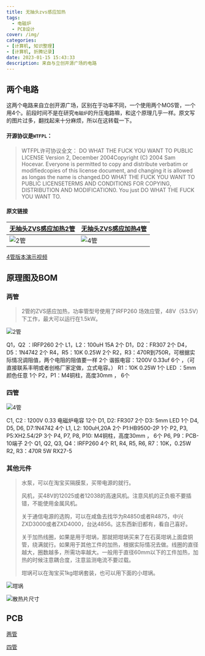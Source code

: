 ```yaml
---
title: 无抽头zvs感应加热
tags:
  - 电磁炉
  - PCB设计
cover: /img/
categories:
- [计算机, 知识整理]
- [计算机, 折腾记录]
date: 2023-01-15 15:43:33
description: 来自与立创开源广场的电路
---
```

## 两个电路
这两个电路来自立创开源广场，区别在于功率不同，一个使用两个MOS管，一个用4个。前段时间不是在研究`电磁炉`的升压电路嘛，和这个原理几乎一样。原文写的图片过多，翻找起来十分麻烦，所以在这转载一下。

#### 开源协议是`WTFPL`：
> WTFPL许可协议全文：
DO WHAT THE FUCK YOU WANT TO PUBLIC LICENSE Version 2, December 2004Copyright (C) 2004 Sam Hocevar. Everyone is permitted to copy and distribute verbatim or modifiedcopies of this license document, and changing it is allowed as longas the name is changed.DO WHAT THE FUCK YOU WANT TO PUBLIC LICENSETERMS AND CONDITIONS FOR COPYING, DISTRIBUTION AND MODIFICATION0. You just DO WHAT THE FUCK YOU WANT TO.
#### 原文链接
|[无抽头ZVS感应加热2管](https://oshwhub.com/Soviet_lynx/ZVS_IH_2MOS)|[无抽头ZVS感应加热4管](https://oshwhub.com/Soviet_lynx/ZVS_IH_4MOS)|
|---|---|
| ![2管](bDsezGxEpgbfMpKnHknjMGEE1yTeO0wyBEsdJ9hY.jpg) | ![4管](jVguS5GzsHfRpJrIeYpbb1z78IkyzdpDvxvyisaf.jpg) |

[4管版本演示视频](https://www.bilibili.com/video/BV1mX4y1u7gN)

## 原理图及BOM
### 两管

> 2管的ZVS感应加热，功率管型号使用了IRFP260 场效应管，48V（53.5V）下工作，最大可以运行在1.5kW。

![2管](wtqZ1Dcx43DrFtgx7jA72eU9LiCVK1J7cgHrtZmB.png)

Q1，Q2 ：IRFP260   2个
L1，L2：100uH 15A 2个
D1，D2：FR307        2个
D4，D5：1N4742     2个
R4，R5：10K 0.25W 2个
R2，R3：470R到750R，可根据实际情况调阻值，两个电阻的阻值要一样  2个
谐振电容：1200V 0.33uf 6个 ，（可直接联系丰明或者创格厂家定做，立式电容。）
R1：10K 0.25W  1个
LED ：5mm  颜色任意 1个
P2，P1：M4铜柱，高度30mm ， 6个

### 四管
![4管](x2azPc11vUShhwYlsvT5E2dJdlmoQ41MLQUG9xkM.png)

C1, C2 : 1200V 0.33 电磁炉电容 12个
D1, D2: FR307 2个
D3: 5mm LED 1个
D4, D5, D6, D7:1N4742 4个
L1, L2: 100uH,20A 2个
P1:HB9500-2P 1个
P2, P3, P5:XH2.54/2P 3个
P4, P7, P8, P10: M4铜柱，高度30mm ， 6个
P6, P9：PCB-10端子 2个
Q1, Q2, Q3, Q4：IRFP260 4个
R1, R4, R5, R6, R7：10K，0.25W
R2, R3：470R 5W RX27-5

### 其他元件

> 水泵，可以在淘宝买隔膜泵，买带电源的就行。
> 
> 风机，买48V的12025或者12038的高速风机。注意风机的正负极不要插错，不能使用金属风机。
>
> 关于通信电源的选购，可以在咸鱼去找华为R4850或者R4875，中兴ZXD3000或者ZXD4000，台达4856。这东西新旧都有，看自己喜好。
>
> 关于加热线圈，如果是用于坩埚，那就把坩埚买来了在石英坩埚上面盘铜管，绕满就行。如果用于其他工件的加热，根据实际情况去做。线圈的直径越大，圈数越多，所需功率越大。一般用于直径60mm以下的工件加热，加热的时候注意耦合度，注意监测电流不要过载。
>
> 坩埚可以在淘宝买1kg坩埚套装，也可以用下面的小坩埚。

![坩埚](PFyejGpA1QPrCeGvYZDhj5dvLOKCiq5ttLzTdasK.jpg)

![散热片尺寸](ikEJdLdoSprsMhK5HF8YuVpQlf5mlbOccPjTIG5Q.png)

## PCB
[两管](https://lceda.cn/editor#project_id=b7443b19f4f0441da76def948c7d31c9)

[四管](https://lceda.cn/editor#project_id=3fd16e4140594e3c8e97fd7ad751a1b2)